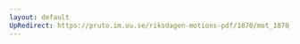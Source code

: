 ```yaml
---
layout: default
UpRedirect: https://pruto.im.uu.se/riksdagen-motions-pdf/1870/mot_1870__ak__86/mot_1870__ak__86-002.pdf
---
```

